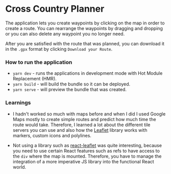 # Cross Country Planner

The application lets you create waypoints by clicking on the map in order to create a route. You can rearrange the waypoints by dragging and dropping or you can also delete any waypoint you no longer need.

After you are satisfied with the route that was planned, you can download it in the `.gpx` format by clicking `Download your Route`.

### How to run the application

- `yarn dev` - runs the applications in development mode with Hot Module Replacement (HMR).
- `yarn build` - will build the bundle so it can be deployed.
- `yarn serve` - will preview the bundle that was created.

### Learnings

- I hadn't worked so much with maps before and when I did I used Google Maps mostly to create simple routes and predict how much time the route would take. Therefore, I learned a lot about the different tile servers you can use and also how the [Leaflet](https://leafletjs.com/) library works with markers, custom icons and polylines.

- Not using a library such as [react-leaflet](https://react-leaflet.js.org/) was quite interesting, because you need to use certain React features such as refs to have access to the `div` where the map is mounted. Therefore, you have to manage the integration of a more imperative JS library into the functional React world.
